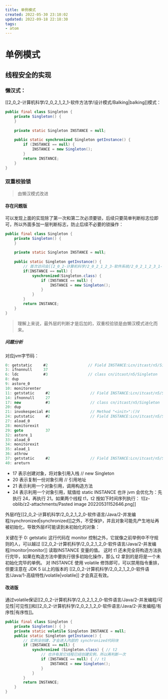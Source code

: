 ```yaml
---
title: 单例模式
created: 2022-05-30 23:10:02
updated: 2022-09-18 22:18:30
tags: 
- atom
---
```


# 单例模式

## 线程安全的实现

### 懒汉式：

[[2_0_2-计算机科学/2_0_2_1_2_1-软件方法学/设计模式/Balking|balking]]模式：

```java
public final class Singleton {
    private Singleton() {
    }
 
    private static Singleton INSTANCE = null;
 
    public static synchronized Singleton getInstance() {
        if (INSTANCE == null) {
	        INSTANCE = new Singleton();
        }
        return INSTANCE;
    }
}
```

### 双重校验锁

>由懒汉模式改进

#### 存在问题版

可以发现上面的实现除了第一次和第二次必须要锁，后续只要简单判断标志位即可，所以外面多加一层判断标志，防止后续不必要的锁操作：

```java
public final class Singleton {
    private Singleton() {
    }
 
    private static Singleton INSTANCE = null;
 
    public static Singleton getInstance() {
	    // 首次访问会[[2_0_2-计算机科学/2_0_2_1_2_3-软件系统/2_0_2_1_2_3_1-操作系统/同步|同步]]，但之后的访问就没有synchronized
        if(INSTANCE == null) {
	        synchronized(Singleton.class) {
		        if (INSTANCE == null) {
		            INSTANCE = new Singleton();
		        }
	        }
        }
        return INSTANCE;
    }
}
```

>理解上来说，最外层的判断才是后加的，双重校验锁是由懒汉模式进化而来。

##### 问题分析

对应jvm字节码：

```java
0: getstatic     #2                  // Field INSTANCE:Lcn/itcast/n5/Singleton;
3: ifnonnull     37
6: ldc           #3                  // class cn/itcast/n5/Singleton
8: dup
9: astore_0
10: monitorenter
11: getstatic     #2                  // Field INSTANCE:Lcn/itcast/n5/Singleton;
14: ifnonnull     27
17: new           #3                  // class cn/itcast/n5/Singleton
20: dup
21: invokespecial #4                  // Method "<init>":()V
24: putstatic     #2                  // Field INSTANCE:Lcn/itcast/n5/Singleton;
27: aload_0
28: monitorexit
29: goto          37
32: astore_1
33: aload_0
34: monitorexit
35: aload_1
36: athrow
37: getstatic     #2                  // Field INSTANCE:Lcn/itcast/n5/Singleton;
40: areturn
```

- 17 表示创建对象，将对象引用入栈  // new Singleton
- 20 表示复制一份对象引用  // 引用地址
- 21 表示利用一个对象引用，调用构造方法 
- 24 表示利用一个对象引用，赋值给 static INSTANCE
也许 jvm 会优化为：先执行 24，再执行 21。如果两个线程 t1，t2 按如下时间序列执行：
![[z-oblib/z2-attachments/Pasted image 20220531152646.png]]


外层if在[[2_0_2-计算机科学/2_0_2_1_2_0-软件语言/Java/2-并发编程/synchronized|synchronized]]之外，不受保护，并且对象可能先产生地址再被初始化，导致外层if可能读到未初始化的对象：

关键在于 0: getstatic 这行代码在 monitor 控制之外，它就像之前举例中不守规则的人，可以越过 [[2_0_2-计算机科学/2_0_2_1_2_0-软件语言/Java/2-并发编程/monitor|monitor]] 读取INSTANCE 变量的值。
这时 t1 还未完全将构造方法执行完毕，如果在构造方法中要执行很多初始化操作，那么 t2 拿到的是将是一个未初始化完毕的单例。
对 INSTANCE 使用 volatile 修饰即可，可以禁用指令重排，但要注意在 JDK 5 以上的版本的 [[2_0_2-计算机科学/2_0_2_1_2_0-软件语言/Java/1-高级特性/volatile|volatile]] 才会真正有效。

#### 改进版

通过volatile保证[[2_0_2-计算机科学/2_0_2_1_2_0-软件语言/Java/2-并发编程/可见性|可见性]]和[[2_0_2-计算机科学/2_0_2_1_2_0-软件语言/Java/2-并发编程/有序性|有序性]]。

```java
public final class Singleton {
    private Singleton() { }
    private static volatile Singleton INSTANCE = null;
    public static Singleton getInstance() {
        // 实例没创建，才会进入内部的 synchronized代码块
        if (INSTANCE == null) {            
            synchronized (Singleton.class) { // t2
                // 也许有其它线程已经创建实例，所以再判断一次
                if (INSTANCE == null) { // t1
                    INSTANCE = new Singleton();
                }
            }
        }
        return INSTANCE;
    }
}
```
